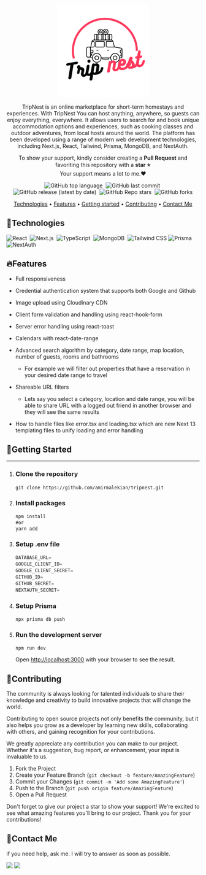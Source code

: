 <div id='top' align="center">

![TripNest](public/images/tripnest.svg)

TripNest is an online marketplace for short-term homestays and experiences. With TripNest You can host anything, anywhere, so guests can enjoy everything, everywhere. It allows users to search for and book unique accommodation options and experiences, such as cooking classes and outdoor adventures, from local hosts around the world. The platform has been developed using a range of modern web development technologies, including Next.js, React, Tailwind, Prisma, MongoDB, and NextAuth.

<p>To show your support, kindly consider creating a <strong>Pull Request</strong> and favoriting this repository with a <strong>star ⭐</strong><br/> Your support means a lot to me.❤️</p>

<p>

![GitHub top language](https://img.shields.io/github/languages/top/amirmalekian/tripnest)&nbsp;
![GitHub last commit](https://img.shields.io/github/last-commit/amirmalekian/tripnest)&nbsp;
![GitHub release (latest by date)](https://img.shields.io/github/v/release/amirmalekian/tripnest?display_name=tag)&nbsp;
![GitHub Repo stars](https://img.shields.io/github/stars/amirmalekian/tripnest?color=yellow)&nbsp;
![GitHub forks](https://img.shields.io/github/forks/amirmalekian/tripnest)

</p>

<p>

[Technologies](#technologies) •
[Features](#features) •
[Getting started](#getting-started) •
[Contributing](#contributing) •
[Contact Me](#contact-me)

</p>

</div>

## 🔧Technologies

![React](https://img.shields.io/badge/-React-05122A?style=for-the-badge&logo=react)&nbsp;
![Next.js](https://img.shields.io/badge/-Next.js-05122A?style=for-the-badge&logo=next.js)&nbsp;
![TypeScript](https://img.shields.io/badge/-TypeScript-05122A?style=for-the-badge&logo=typescript)&nbsp;
![MongoDB](https://img.shields.io/badge/-MongoDB-020f26?style=for-the-badge&logo=mongoDB)&nbsp;
![Tailwind CSS](https://img.shields.io/badge/-TailwindCSS-05122A?style=for-the-badge&logo=tailwindCSS&logoColor=06B6D4)
![Prisma](https://img.shields.io/badge/-Prisma-05122A?style=for-the-badge&logo=prisma)&nbsp;
![NextAuth](https://img.shields.io/badge/-NextAuth-05122A?style=for-the-badge&logo=nextauth)&nbsp;

## 🔥Features

- Full responsiveness
- Credential authentication system that supports both Google and Github
- Image upload using Cloudinary CDN
- Client form validation and handling using react-hook-form
- Server error handling using react-toast
- Calendars with react-date-range
- Advanced search algorithm by category, date range, map location, number of guests, rooms and bathrooms
    - For example we will filter out properties that have a reservation in your desired date range to travel
- Shareable URL filters
    - Lets say you select a category, location and date range, you will be able to share URL with a logged out friend in another browser and they will see the same results

- How to handle files like error.tsx and loading.tsx which are new Next 13 templating files to unify loading and error handling

## 🚀Getting Started

<hr/>

1. ### Clone the repository

    ```shell
    git clone https://github.com/amirmalekian/tripnest.git
    ```

2. ### Install packages

    ```shell
    npm install
    #or
    yarn add
    ```

3. ### Setup .env file

    ```js
    DATABASE_URL=
    GOOGLE_CLIENT_ID=
    GOOGLE_CLIENT_SECRET=
    GITHUB_ID=
    GITHUB_SECRET=
    NEXTAUTH_SECRET=
    ```

4. ### Setup Prisma

    ```shell
    npx prisma db push
    ```

5. ### Run the development server

    ```shell
    npm run dev
    ```

    Open [http://localhost:3000](http://localhost:3000) with your browser to see the result.

## 🤝Contributing

The community is always looking for talented individuals to share their knowledge and creativity to build innovative projects that will change the world.

Contributing to open source projects not only benefits the community, but it also helps you grow as a developer by learning new skills, collaborating with others, and gaining recognition for your contributions.

We greatly appreciate any contribution you can make to our project. Whether it's a suggestion, bug report, or enhancement, your input is invaluable to us.



1. Fork the Project
2. Create your Feature Branch (`git checkout -b feature/AmazingFeature`)
3. Commit your Changes (`git commit -m 'Add some AmazingFeature'`)
4. Push to the Branch (`git push origin feature/AmazingFeature`)
5. Open a Pull Request

Don't forget to give our project a star to show your support! We're excited to see what amazing features you'll bring to our project. Thank you for your contributions!

## 💬Contact Me

  <p>
  if you need help, ask me. I will try to answer as soon as possible.
  </p>

  <p>
    <a href="https://linkedin.com/in/amirmalekian"><img src="https://img.shields.io/badge/-LinkedIn-0077B5?style=flat&logo=Linkedin&logoColor=white"/></a>
    <a href="mailto:amirho3einmalekian@gmail.com"><img src="https://img.shields.io/badge/-Gmail-D14836?style=flat&logo=Gmail&logoColor=white"/></a>
  </p>
